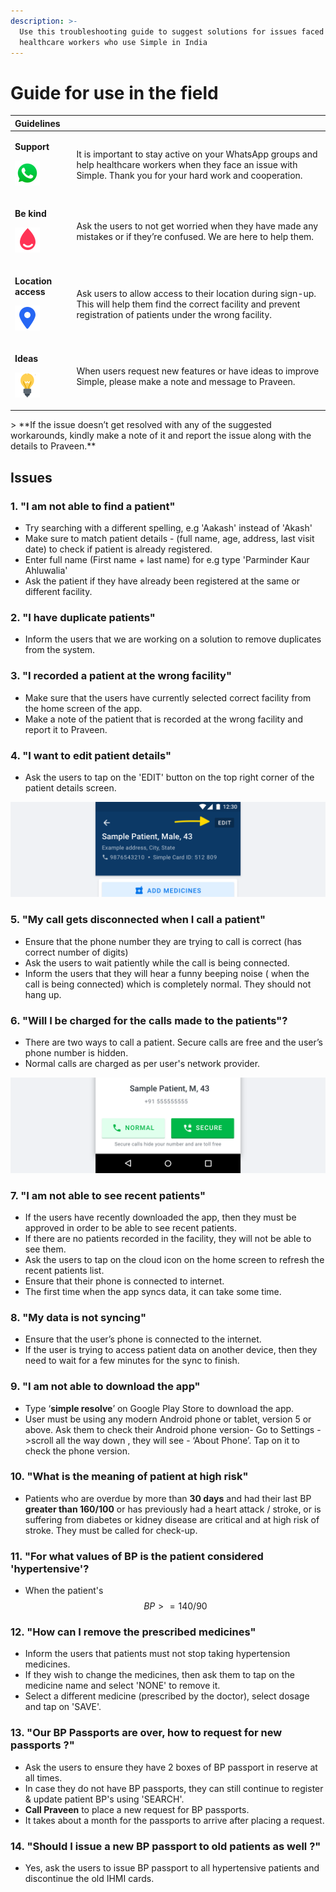 ```yaml
---
description: >-
  Use this troubleshooting guide to suggest solutions for issues faced by
  healthcare workers who use Simple in India
---
```


# Guide for use in the field

<table>
  <thead>
    <tr>
      <th style="text-align:left">Guidelines</th>
      <th style="text-align:left"></th>
    </tr>
  </thead>
  <tbody>
    <tr>
      <td style="text-align:left">
        <p><b>Support</b>
        </p>
        <p>
          <img src=".gitbook/assets/whatsapp.png" alt="Support" />
        </p>
      </td>
      <td style="text-align:left">
        <p>It is important to stay active on your WhatsApp groups and help healthcare
          workers when they face an issue with Simple. Thank you for your hard work
          and cooperation.</p>
        <p></p>
      </td>
    </tr>
    <tr>
      <td style="text-align:left">
        <p><b>Be kind</b>
        </p>
        <p>
          <img src=".gitbook/assets/simple.png" alt="Be kind" />
        </p>
      </td>
      <td style="text-align:left">Ask the users to not get worried when they have made any mistakes or if
        they&#x2019;re confused. We are here to help them.</td>
    </tr>
    <tr>
      <td style="text-align:left">
        <p><b>Location access</b>
        </p>
        <p>
          <img src=".gitbook/assets/location.png" alt="Location access" />
        </p>
      </td>
      <td style="text-align:left">Ask users to allow access to their location during sign-up. This will
        help them find the correct facility and prevent registration of patients
        under the wrong facility.</td>
    </tr>
    <tr>
      <td style="text-align:left">
        <p><b>Ideas</b>
        </p>
        <p>
          <img src=".gitbook/assets/idea.png" alt="Ideas" />
        </p>
      </td>
      <td style="text-align:left">When users request new features or have ideas to improve Simple, please
        make a note and message to Praveen.</td>
    </tr>
  </tbody>
</table>> **If the issue doesn’t get resolved with any of the suggested workarounds, kindly make a note of it and report the issue along with the details to Praveen.**

## **Issues**

### **1. "I am not able to find a patient"**

* Try searching with a different spelling, e.g 'Aakash' instead of 'Akash'
* Make sure to match patient details - \(full name, age, address, last visit date\) to check if patient is already registered. 
* Enter full name \(First name + last name\) for e.g type 'Parminder Kaur Ahluwalia'
* Ask the patient if they have already been registered at the same or different facility.

### 2. "I have duplicate patients"

* Inform the users that we are working on a solution to remove duplicates from the system.

### 3. "I recorded a patient at the wrong facility"

* Make sure that the users have currently selected correct facility from the home screen of the app.
* Make a note of the patient that is recorded at the wrong facility and report it to Praveen.

### 4. "I want to edit patient details"

* Ask the users to tap on the 'EDIT' button on the top right corner of the patient details screen.

![](.gitbook/assets/02.2.png)

### 5. "My call gets disconnected when I call a patient"

* Ensure that the phone number they are trying to call is correct \(has correct number of digits\)
* Ask the users to wait patiently while the call is being connected.
* Inform the users that they will hear a funny beeping noise \( when the call is being connected\) which is completely normal. They should not hang up.

### 6. "Will I be charged for the calls made to the patients"?

* There are two ways to call a patient. Secure calls are free and the user’s phone number is hidden.
* Normal calls are charged as per user's network provider.

![](.gitbook/assets/02awqe.png)

### 7. "I am not able to see recent patients"

* If the users have recently downloaded the app, then they must be approved in order to be able to see recent patients.
* If there are no patients recorded in the facility, they will not be able to see them.
* Ask the users to tap on the cloud icon on the home screen to refresh the recent patients list.
* Ensure that their phone is connected to internet.
* The first time when the app syncs data, it can take some time.

### 8. "My data is not syncing"

* Ensure that the user’s phone is connected to the internet.
* If the user is trying to access patient data on another device, then they need to wait for a few minutes for the sync to finish.

### 9. "I am not able to download the app"

* Type ‘**simple resolve**’ on Google Play Store to download the app.
* User must be using any modern Android phone or tablet, version 5 or above.  Ask them to check their Android phone version- Go to Settings -&gt;scroll all the way down , they will see - ‘About Phone’. Tap on it to check the phone version.

### 10. "What is the meaning of patient at high risk"

* Patients who are overdue by more than **30 days** and had their last BP **greater than 160/100** or has previously had a heart attack / stroke, or is suffering from diabetes or kidney disease are critical and at high risk of stroke. They must be called for check-up.

### 11. "For what values of BP is the patient considered 'hypertensive'?

* When the patient's  $$BP >= 140/90$$ 

### 12. "How can I remove the prescribed medicines"

* Inform the users that patients must not stop taking hypertension medicines.
* If they wish to change the medicines, then ask them to tap on the medicine name and select 'NONE' to remove it.
* Select a different medicine \(prescribed by the doctor\), select dosage and tap on 'SAVE'.

### 13. "Our BP Passports are over, how to request for new passports ?"

* Ask the users to ensure they have 2 boxes of BP passport in reserve at all times.
* In case they do not have BP passports, they can still continue to register & update patient BP's using 'SEARCH'.
* **Call Praveen** to place a new request for BP passports.
* It takes about a month for the passports to arrive after placing a request.

### 14. "Should I issue a new BP passport to old patients as well ?"

* Yes, ask the users to issue BP passport to all hypertensive patients and discontinue the old IHMI cards.

